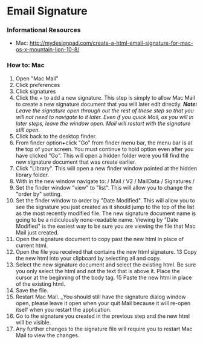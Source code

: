 Email Signature
====================

### Informational Resources

- Mac: http://mydesignpad.com/create-a-html-email-signature-for-mac-os-x-mountain-lion-10-8/

### How to: Mac
1. Open "Mac Mail"
2. Click preferences
3. Click signatures
4. Click the + to add a new signature. This step is simply to allow Mac Mail to create a new signature document that you will later edit directly. _**Note:** Leave the signature open through out the rest of these step so that you will not need to navigate to it later. Even if you quick Mail, as you will in later steps, leave the window open. Mail will restart with the signature still open._
5. Click back to the desktop finder.
6. From finder option+click "Go" from finder menu bar, the menu bar is at the top of your screen. You must continue to hold option even after you have clicked "Go". This will open a hidden folder were you fill find the new signature document that was create earlier.
7. Click "Library". This will open a new finder window pointed at the hidden library folder.
8. With in the new window navigate to: / Mail / V2 / MailData / Signatures /
9. Set the finder window "view" to "list". This will allow you to change the "order by" setting.
10. Set the finder window to order by "Date Modified". This will allow you to see the signature you just created as it should jump to the top of the list as the most recently modified file. The new signature document name is going to be a ridiculously none-readable name. Viewing by "Date Modified" is the easiest way to be sure you are viewing the file that Mac Mail just created.
11. Open the signature document to copy past the new html in place of current html. 
12. Open the file you received that contains the new html signature.
13 Copy the new html into your clipboard by selecting all and copy.
14. Select the new signature document and select the existing html. Be sure you only select the html and not the text that is above it. Place the cursor at the beginning of the body tag.
15 Paste the new html in place of the existing html.
16. Save the file.
17. Restart Mac Mail. _You should still have the signature dialog window open, please leave it open when your quit Mail because it will re-open itself when you restart the application.
18. Go to the signature you created in the previous step and the new html will be visible.
19. Any further changes to the signature file will require you to restart Mac Mail to view the changes.